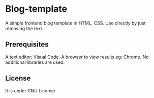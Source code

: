 # Blog-template
A simple frontend blog template in HTML, CSS.
Use directly by just removing the text.

## Prerequisites
A text editor; Visual Code.
A browser to view results eg: Chrome.
No additional libraries are used.

## License 
It is under GNU License
